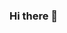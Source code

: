 ### Hi there 👋

<!--
**Krish1095-projects/krish1095-projects** is a ✨ _special_ ✨ repository because its `README.md` (this file) appears on your GitHub profile.
- 🌱 I’m currently learning ... Text analytics using Neural Networks

Here are some ideas to get you started:

- 🔭 I’m currently working on ... 
- 🌱 I’m currently learning ... Text analytics using Neural Networks
- 👯 I’m looking to collaborate on ...
- 🤔 I’m looking for help with ...
- 💬 Ask me about ...
- 📫 How to reach me: ... 
- 😄 Pronouns: ...
- ⚡ Fun fact: ...
-->
